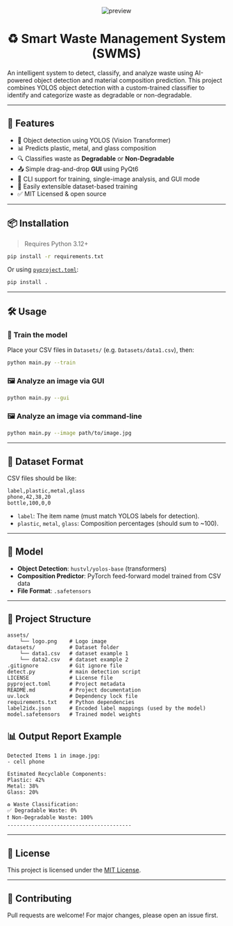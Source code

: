 <p align="center">
  <img src="https://github.com/user-attachments/assets/4a7266a0-105d-4555-8b6c-1462c03608de" alt="preview">
</p>

<h1 align="center">♻️ Smart Waste Management System (SWMS)</h1>


An intelligent system to detect, classify, and analyze waste using AI-powered object detection and material composition prediction. This project combines YOLOS object detection with a custom-trained classifier to identify and categorize waste as degradable or non-degradable.

---

## 🚀 Features

- 🧠 Object detection using YOLOS (Vision Transformer)
- 📊 Predicts plastic, metal, and glass composition
- 🔍 Classifies waste as **Degradable** or **Non-Degradable**
- 📤 Simple drag-and-drop **GUI** using PyQt6
- 📁 CLI support for training, single-image analysis, and GUI mode
- 🧪 Easily extensible dataset-based training
- ✅ MIT Licensed & open source

---

## 📦 Installation

> Requires Python 3.12+

```bash
pip install -r requirements.txt
```

Or using [`pyproject.toml`](pyproject.toml):

```bash
pip install .
```

---

## 🛠️ Usage

### 🔧 Train the model

Place your CSV files in `Datasets/` (e.g. `Datasets/data1.csv`), then:

```bash
python main.py --train
```

### 🖼️ Analyze an image via GUI

```bash
python main.py --gui
```

### 🖼️ Analyze an image via command-line

```bash
python main.py --image path/to/image.jpg
```

---

## 📁 Dataset Format

CSV files should be like:

```csv
label,plastic,metal,glass
phone,42,38,20
bottle,100,0,0
```

- `label`: The item name (must match YOLOS labels for detection).
- `plastic`, `metal`, `glass`: Composition percentages (should sum to ~100).

---

## 🧠 Model

- **Object Detection**: `hustvl/yolos-base` (transformers)
- **Composition Predictor**: PyTorch feed-forward model trained from CSV data
- **File Format**: `.safetensors`

---

## 📸 Project Structure

```text
assets/
    └── logo.png    # Logo image
datasets/           # Dataset folder
    └── data1.csv   # dataset example 1
    └── data2.csv   # dataset example 2
.gitignore          # Git ignore file
detect.py           # main detection script
LICENSE             # License file
pyproject.toml      # Project metadata
README.md           # Project documentation
uv.lock             # Dependency lock file
requirements.txt    # Python dependencies
label2idx.json      # Encoded label mappings (used by the model)
model.safetensors   # Trained model weights
```

## 📊 Output Report Example

```
Detected Items 1 in image.jpg:
- cell phone

Estimated Recyclable Components:
Plastic: 42%
Metal: 38%
Glass: 20%

♻️ Waste Classification:
✅ Degradable Waste: 0% 
❗ Non-Degradable Waste: 100%
----------------------------------------
```

---

## 🪪 License

This project is licensed under the [MIT License](LICENSE).

---

## 🤝 Contributing

Pull requests are welcome! For major changes, please open an issue first.
